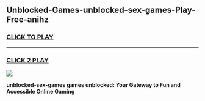 
## Unblocked-Games-unblocked-sex-games-Play-Free-anihz
<h3>
<a href="https://premium76.site?title=unblocked-sex-games&ref=18A">CLICK TO PLAY</a></h3>
<hr>

<h3>
<a href="https://premium76.site?title=unblocked-sex-games&ref=18A">CLICK 2 PLAY</a>
  
</h3>

<a href="https://premium76.site?title=unblocked-sex-games&ref=18A"><img src="https://clearcache.store/games.png"></a>


**unblocked-sex-games games unblocked: Your Gateway to Fun and Accessible Online Gaming**
